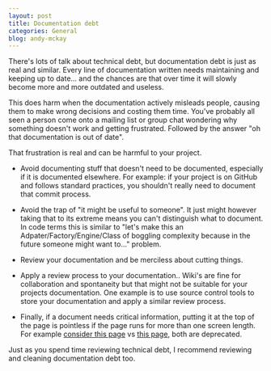 ```yaml
---
layout: post
title: Documentation debt
categories: General
blog: andy-mckay
---
```


There's lots of talk about technical debt, but documentation debt is just as real and similar. Every line of documentation written needs maintaining and keeping up to date... and the chances are that over time it will slowly become more and more outdated and useless.

This does harm when the documentation actively misleads people, causing them to make wrong decisions and costing them time. You've probably all seen a person come onto a mailing list or group chat wondering why something doesn't work and getting frustrated. Followed by the answer "oh that documentation is out of date".

That frustration is real and can be harmful to your project.

* Avoid documenting stuff that doesn't need to be documented, especially if it is documented elsewhere. For example: if your project is on GitHub and follows standard practices, you shouldn't really need to document that commit process.

* Avoid the trap of "it might be useful to someone". It just might however taking that to its extreme means you can't distinguish what to document. In code terms this is similar to "let's make this an Adpater/Factory/Engine/Class of boggling complexity because in the future someone might want to..." problem.

* Review your documentation and be merciless about cutting things.

* Apply a review process to your documentation.. Wiki's are fine for collaboration and spontaneity but that might not be suitable for your projects documentation. One example is to use source control tools to store your documentation and apply a similar review process.

* Finally, if a document needs critical information, putting it at the top of the page is pointless if the page runs for more than one screen length. For example <a href="https://docs.djangoproject.com/en/1.6/ref/unicode/#translated-strings">consider this page</a> vs <a href="https://developer.mozilla.org/en-US/docs/Mercurial/Using_Mercurial#How_can_I_generate_a_patch_for_somebody_else_to_check-in_for_me.3F">this page</a>, both are deprecated.

Just as you spend time reviewing technical debt, I recommend reviewing and cleaning documentation debt too.
